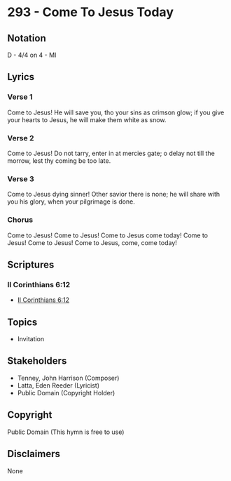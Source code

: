 # 293 - Come To Jesus Today

## Notation

D - 4/4 on 4 - MI

## Lyrics

### Verse 1

Come to Jesus! He will save you, tho your sins as crimson glow; if you give your hearts to Jesus, he will make them white as snow.

### Verse 2

Come to Jesus! Do not tarry, enter in at mercies gate; o delay not till the morrow, lest thy coming be too late.

### Verse 3

Come to Jesus dying sinner! Other savior there is none; he will share with you his glory, when your pilgrimage is done.

### Chorus

Come to Jesus! Come to Jesus! Come to Jesus come today! Come to Jesus! Come to Jesus! Come to Jesus, come, come today!


## Scriptures

### II Corinthians 6:12

- [II Corinthians 6:12](https://www.biblegateway.com/passage/?search=II%20Corinthians%206%3A12)


## Topics

- Invitation

## Stakeholders

- Tenney, John Harrison (Composer)
- Latta, Eden Reeder (Lyricist)
- Public Domain (Copyright Holder)

## Copyright

Public Domain
(This hymn is free to use)

## Disclaimers

None

